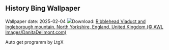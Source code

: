 ## History Bing Wallpaper
Wallpaper date: 2025-02-04
![](https://www.bing.com/th?id=OHR.RibbleheadViaduct_EN-CA3107714600_UHD.jpg&w=1000)Download: [Ribblehead Viaduct and Ingleborough mountain, North Yorkshire, England, United Kingdom (© AWL Images/DanitaDelimont.com)](https://www.bing.com/th?id=OHR.RibbleheadViaduct_EN-CA3107714600_UHD.jpg)

Auto get programm by LtgX
